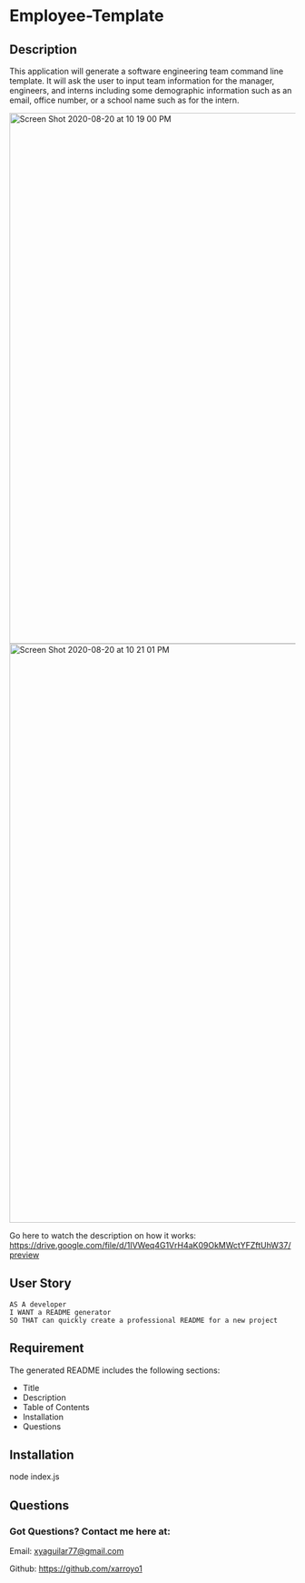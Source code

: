 # Employee-Template

## Description

This application will generate a software engineering team command line template. It will ask the user to input team information for the manager, engineers, and interns including some demographic information such as an email, office number, or a school name such as for the intern.

<img width="934" alt="Screen Shot 2020-08-20 at 10 19 00 PM" src="https://user-images.githubusercontent.com/65522080/90845003-30377700-e333-11ea-9afe-771db2b5c727.png">

<img width="1019" alt="Screen Shot 2020-08-20 at 10 21 01 PM" src="https://user-images.githubusercontent.com/65522080/90845274-b9e74480-e333-11ea-8937-fd461b5e5e07.png">

Go here to watch the description on how it works: https://drive.google.com/file/d/1IVWeq4G1VrH4aK09OkMWctYFZftUhW37/preview

## User Story

```
AS A developer
I WANT a README generator
SO THAT can quickly create a professional README for a new project
```

## Requirement
The generated README includes the following sections: 

  * Title
  * Description
  * Table of Contents
  * Installation
  * Questions


## Installation
node index.js


## Questions 
### Got Questions? Contact me here at:
Email: xyaguilar77@gmail.com

Github: https://github.com/xarroyo1
